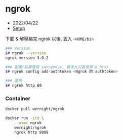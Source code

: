 # ngrok

- 2022/04/22
- [Setup](https://dashboard.ngrok.com/get-started/setup)

下載 & 解壓縮完 ngrok 以後, 丟入 `~HOME/bin`

```bash
### Version
$# ngrok --version
ngrok version 3.0.2

### 配置(如果使用 anonymous, 最多九只能使用 6 hrs)
$# ngrok config add-authtoken <Ngrok 的 authtoken>

### 使用
$# ngrok http 80
```

### Container

```bash
docker pull wernight/ngrok

docker run -itd \
    --name ngrok
    wernight/ngrok
    ngrok http 8889
```